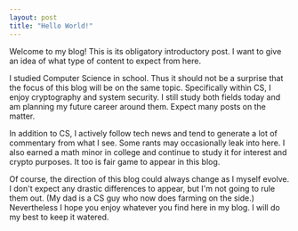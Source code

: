 ```yaml
---
layout: post
title: "Hello World!"
---
```

Welcome to my blog!
This is its obligatory introductory post.
I want to give an idea of what type of content to expect from here.

I studied Computer Science in school.
Thus it should not be a surprise that the focus of this blog will be on the same topic.
Specifically within CS, I enjoy cryptography and system security.
I still study both fields today and am planning my future career around them.
Expect many posts on the matter.

In addition to CS, I actively follow tech news and tend to generate a lot of commentary from what I see.
Some rants may occasionally leak into here.
I also earned a math minor in college and continue to study it for interest and crypto purposes.
It too is fair game to appear in this blog.

Of course, the direction of this blog could always change as I myself evolve.
I don't expect any drastic differences to appear, but I'm not going to rule them out.
(My dad is a CS guy who now does farming on the side.)
Nevertheless I hope you enjoy whatever you find here in my blog.
I will do my best to keep it watered.
